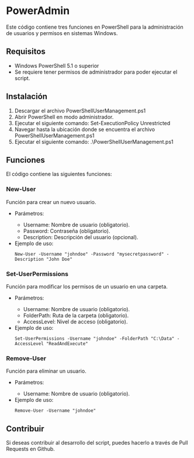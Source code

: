 <html>

  <body>
    <h1>PowerAdmin</h1>
    <p>Este código contiene tres funciones en PowerShell para la administración de usuarios y permisos en sistemas Windows.</p>
    <h2>Requisitos</h2>
    <ul>
      <li>Windows PowerShell 5.1 o superior</li>
      <li>Se requiere tener permisos de administrador para poder ejecutar el script.</li>
    </ul>
    <h2>Instalación</h2>
    <ol>
      <li>Descargar el archivo PowerShellUserManagement.ps1</li>
      <li>Abrir PowerShell en modo administrador.</li>
      <li>Ejecutar el siguiente comando: Set-ExecutionPolicy Unrestricted</li>
      <li>Navegar hasta la ubicación donde se encuentra el archivo PowerShellUserManagement.ps1</li>
      <li>Ejecutar el siguiente comando: .\PowerShellUserManagement.ps1</li>
    </ol>
    <h2>Funciones</h2>
    <p>El código contiene las siguientes funciones:</p>
    <h3>New-User</h3>
    <p>Función para crear un nuevo usuario.</p>
    <ul>
      <li>Parámetros:</li>
      <ul>
        <li>Username: Nombre de usuario (obligatorio).</li>
        <li>Password: Contraseña (obligatorio).</li>
        <li>Description: Descripción del usuario (opcional).</li>
      </ul>
      <li>Ejemplo de uso:</li>
      <pre><code>New-User -Username "johndoe" -Password "mysecretpassword" -Description "John Doe"</code></pre>
    </ul>
    <h3>Set-UserPermissions</h3>
    <p>Función para modificar los permisos de un usuario en una carpeta.</p>
    <ul>
      <li>Parámetros:</li>
      <ul>
        <li>Username: Nombre de usuario (obligatorio).</li>
        <li>FolderPath: Ruta de la carpeta (obligatorio).</li>
        <li>AccessLevel: Nivel de acceso (obligatorio).</li>
      </ul>
      <li>Ejemplo de uso:</li>
      <pre><code>Set-UserPermissions -Username "johndoe" -FolderPath "C:\Data" -AccessLevel "ReadAndExecute"</code></pre>
    </ul>
    <h3>Remove-User</h3>
    <p>Función para eliminar un usuario.</p>
    <ul>
      <li>Parámetros:</li>
      <ul>
        <li>Username: Nombre de usuario (obligatorio).</li>
      </ul>
      <li>Ejemplo de uso:</li>
      <pre><code>Remove-User -Username "johndoe"</code></pre>
    </ul>
    <h2>Contribuir</h2>
    <p>Si deseas contribuir al desarrollo del script, puedes hacerlo a través de Pull Requests en Github.</p>
  </body>
</html>
